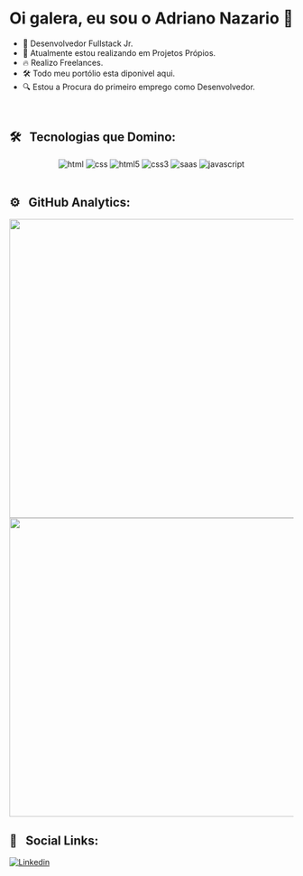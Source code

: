 ### <h1>Oi galera, eu sou o Adriano Nazario 👋</h1> 


- 🔭 Desenvolvedor Fullstack Jr.
- 🌱 Atualmente estou realizando em Projetos Própios.
- 🔥 Realizo Freelances.
- 🛠 Todo meu portólio esta diponivel aqui.
- 🔍 Estou a Procura do primeiro emprego como Desenvolvedor.

<br>

## 🛠 &nbsp; Tecnologias que Domino:
<div style:"display: inline-block;"
<img align="center" alt="windows" src="https://img.shields.io/badge/Windows-0078D6?style=for-the-badge&logo=windows&logoColor=white">
<img align="center" alt="html" src="https://img.shields.io/badge/HTML-239120?style=for-the-badge&logo=html5&logoColor=white">
<img align="center" alt="css" src="https://img.shields.io/badge/CSS-239120?&style=for-the-badge&logo=css3&logoColor=white">
<img align="center" alt="html5" src="https://img.shields.io/badge/HTML5-E34F26?style=for-the-badge&logo=html5&logoColor=white">
<img align="center" alt="css3" src="https://img.shields.io/badge/CSS3-1572B6?style=for-the-badge&logo=css3&logoColor=white">
<img align="center" alt="saas" src="https://img.shields.io/badge/Sass-CC6699?style=for-the-badge&logo=sass&logoColor=white">
<img align="center" alt="javascript" src="https://img.shields.io/badge/JavaScript-323330?style=for-the-badge&logo=javascript&logoColor=F7DF1E">
</div>
<br>

## ⚙ &nbsp; GitHub Analytics:

<img width="530em" src="https://github-readme-stats.vercel.app/api?username=adrianonazario&show_icons=true&theme=radical">

<img width="530em" src="https://github-readme-stats.vercel.app/api/top-langs/?username=adrianonazario&theme=radical">
<br>

## 📩 &nbsp; Social Links:

[![Linkedin](https://img.shields.io/badge/LinkedIn-0077B5?style=for-the-badge&logo=linkedin&logoColor=white)](https://www.linkedin.com/in/adriano-nazario-02584b1ba/)


